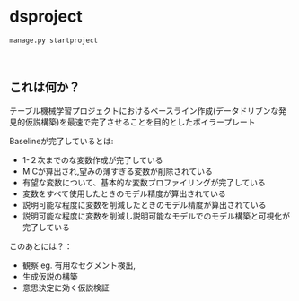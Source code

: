 # dsproject

`manage.py startproject`

<br>

## これは何か？

テーブル機械学習プロジェクトにおけるベースライン作成(データドリブンな発見的仮説構築)を最速で完了させることを目的としたボイラープレート

Baselineが完了しているとは:<br>
- 1-２次までのな変数作成が完了している
- MICが算出され,望みの薄すぎる変数が削除されている
- 有望な変数について、基本的な変数プロファイリングが完了している
- 変数をすべて使用したときのモデル精度が算出されている
- 説明可能な程度に変数を削減したときのモデル精度が算出されている
- 説明可能な程度に変数を削減し説明可能なモデルでのモデル構築と可視化が完了している


このあとには？：<br>

 - 観察
   eg. 有用なセグメント検出,
 - 生成仮説の構築
 - 意思決定に効く仮説検証
